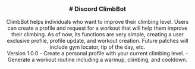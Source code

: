 <h3 align="center"># Discord ClimbBot</h3>
<p align="center">
ClimbBot helps individuals who want to improve their climbing level. Users can create a profile and request for a workout that will help them improve their climbing. As of now, its functions are very simple, creating a user exclusive profile, profile update, and workout creation. Future patches will include gym locator, tip of the day, etc. <br>
 Version 1.0.0
- Create a personal profile with your current climbing level.
- Generate a workout routine including a warmup, climbing, and cooldown.
